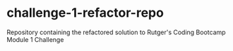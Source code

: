 # challenge-1-refactor-repo
Repository containing the refactored solution to Rutger's Coding Bootcamp Module 1 Challenge

